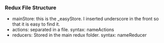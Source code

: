 ### Redux File Structure

- mainStore: this is the \_easyStore. I inserted underscore in the front so that it is easy to find it.
- actions: separated in a file. syntax: nameActions
- reducers: Stored in the main redux folder. syntax: nameReducer


